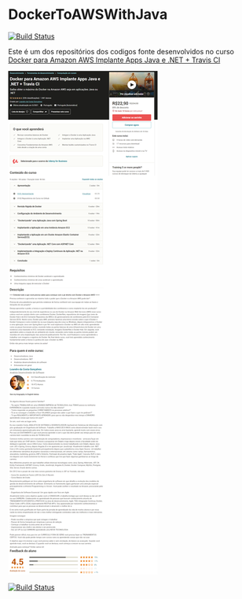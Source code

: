 # DockerToAWSWithJava

[![Build Status](https://travis-ci.org/leandrocgsi/DockerToAWSWithJava.svg?branch=master)](https://travis-ci.org/leandrocgsi/DockerToAWSWithJava)

Este é um dos repositórios dos codigos fonte desenvolvidos no curso [Docker para Amazon AWS Implante Apps Java e .NET + Travis CI](https://www.udemy.com/docker-para-amazon-aws-implante-aplicacoes-java-e-net/?couponCode=GTHB_FLASH_SALE2019)

[<img src="https://github.com/leandrocgsi/DockerToAWSWithJava/blob/master/Images/udemy.png?raw=true">](https://www.udemy.com/docker-para-amazon-aws-implante-aplicacoes-java-e-net/?couponCode=GTHB_FLASH_SALE2019)

[![Build Status](https://travis-ci.com/svcomnigithub/docker-estudo.svg?branch=master)](https://travis-ci.com/svcomnigithub/docker-estudo)
